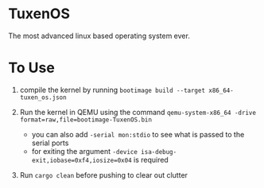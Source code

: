 # TuxenOS
The most advanced linux based operating system ever.

# To Use
1. compile the kernel by running ``bootimage build --target x86_64-tuxen_os.json``

2. Run the kernel in QEMU using the command `qemu-system-x86_64 -drive format=raw,file=bootimage-TuxenOS.bin`
    * you can also add `-serial mon:stdio` to see what is passed to the serial ports
    * for exiting the argument `-device isa-debug-exit,iobase=0xf4,iosize=0x04` is required

3. Run `cargo clean` before pushing to clear out clutter
